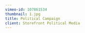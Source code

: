 ```yaml
---
vimeo-id: 107861534
thumbnail: 1.jpg
title: Political Campaign
client: Storefront Political Media
---
```

